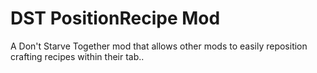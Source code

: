 # DST PositionRecipe Mod
 A Don't Starve Together mod that allows other mods to easily reposition crafting recipes within their tab..
